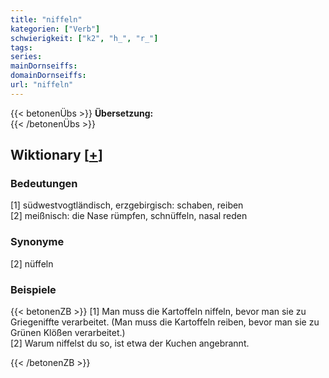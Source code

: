 ```yaml
---
title: "niffeln"
kategorien: ["Verb"]
schwierigkeit: ["k2", "h_", "r_"]
tags:
series:
mainDornseiffs:
domainDornseiffs:
url: "niffeln"
---
```


{{< betonenÜbs >}}
**Übersetzung:**  
{{< /betonenÜbs >}}

## Wiktionary [[+](https://de.wiktionary.org/wiki/niffeln)]

### Bedeutungen
[1] südwestvogtländisch, erzgebirgisch: schaben, reiben  
[2] meißnisch: die Nase rümpfen, schnüffeln, nasal reden  

### Synonyme
[2] nüffeln  

### Beispiele
{{< betonenZB >}}
[1] Man muss die Kartoffeln niffeln, bevor man sie zu Griegeniffte verarbeitet. (Man muss die Kartoffeln reiben, bevor man sie zu Grünen Klößen verarbeitet.)  
[2] Warum niffelst du so, ist etwa der Kuchen angebrannt.  

{{< /betonenZB >}}

